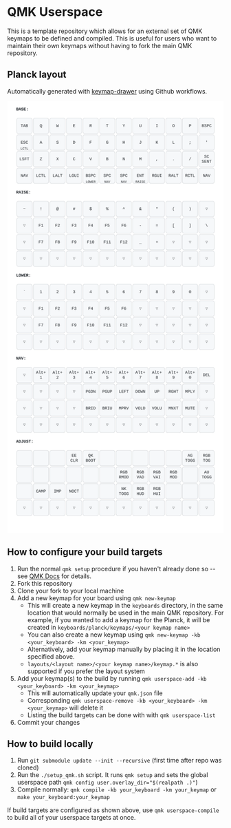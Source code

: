 # QMK Userspace

This is a template repository which allows for an external set of QMK keymaps to be defined and compiled. This is useful for users who want to maintain their own keymaps without having to fork the main QMK repository.

## Planck layout

Automatically generated with [keymap-drawer](https://github.com/caksoylar/keymap-drawer) using Github workflows.

![planck-layout](./keymap-drawer/planck_ez_glow_alexbue.svg) 



## How to configure your build targets

1. Run the normal `qmk setup` procedure if you haven't already done so -- see [QMK Docs](https://docs.qmk.fm/#/newbs) for details.
1. Fork this repository
1. Clone your fork to your local machine
1. Add a new keymap for your board using `qmk new-keymap`
    * This will create a new keymap in the `keyboards` directory, in the same location that would normally be used in the main QMK repository. For example, if you wanted to add a keymap for the Planck, it will be created in `keyboards/planck/keymaps/<your keymap name>`
    * You can also create a new keymap using `qmk new-keymap -kb <your_keyboard> -km <your_keymap>`
    * Alternatively, add your keymap manually by placing it in the location specified above.
    * `layouts/<layout name>/<your keymap name>/keymap.*` is also supported if you prefer the layout system
1. Add your keymap(s) to the build by running `qmk userspace-add -kb <your_keyboard> -km <your_keymap>`
    * This will automatically update your `qmk.json` file
    * Corresponding `qmk userspace-remove -kb <your_keyboard> -km <your_keymap>` will delete it
    * Listing the build targets can be done with with `qmk userspace-list`
1. Commit your changes

## How to build locally

1. Run `git submodule update --init --recursive` (first time after repo was cloned)
1. Run the `./setup_qmk.sh` script. It runs `qmk setup` and sets the global userspace path `qmk config user.overlay_dir="$(realpath .)"`) 
1. Compile normally: `qmk compile -kb your_keyboard -km your_keymap` or `make your_keyboard:your_keymap`

If build targets are configured as shown above, use `qmk userspace-compile` to build all of your userspace targets at once.

